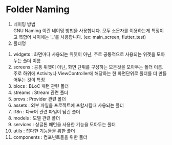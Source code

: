 # Folder Naming

1. 네이밍 방법   
GNU Naming 이란 네이밍 방법을 사용합니다. 모두 소문자를 이용하는게 특징이고 복합어 사이에는 '_'를 사용합니다. (ex: main_screen, flutter_test)
2. 폴더명 
1) widgets : 화면마다 사용되는 위젯이 아닌, 주로 공통적으로 사용되는 위젯을 모아두는 폴더 이름 
2) screens : 공통 위젯이 아닌, 화면 단위를 구성하는 모든것을 모아두는 폴더 이름. 주로 하위에 Activity나 ViewController에 해당하는 한 화면단위로 폴더를 더 만들어두는 것이 특징
3) blocs :  BLoC 패턴 관련 폴더
4) streams : Stream 관련 폴더
5) provs : Provider 관련 폴더
6) assets : 외부 파일을 프로젝트에 포함시킬때 사용되는 폴더
7) i18n : 다국어 관련 파일이 담긴 폴더
8) models : 모델 관련 폴더
9) services : 싱글톤 패턴을 사용한 기능을 모아두는 폴더
10) utils : 잡다한 기능들을 위한 폴더
11) components : 컴포넌트들을 위한 폴더
